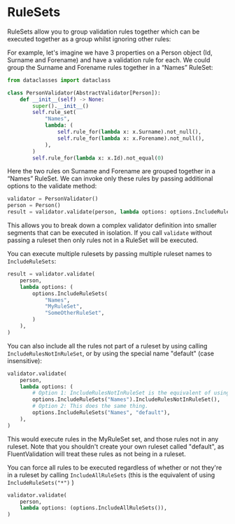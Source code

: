 # RuleSets

RuleSets allow you to group validation rules together which can be executed together as a group whilst ignoring other rules:

For example, let's imagine we have 3 properties on a Person object (Id, Surname and Forename) and have a validation rule for each. We could group the Surname and Forename rules together in a “Names” RuleSet:

```python
from dataclasses import dataclass

class PersonValidator(AbstractValidator[Person]):
    def __init__(self) -> None:
        super().__init__()
        self.rule_set(
            "Names",
            lambda: (
                self.rule_for(lambda x: x.Surname).not_null(),
                self.rule_for(lambda x: x.Forename).not_null(),
            ),
        )
        self.rule_for(lambda x: x.Id).not_equal(0)
```

Here the two rules on Surname and Forename are grouped together in a “Names” RuleSet. We can invoke only these rules by passing additional options to the validate method:

```python
validator = PersonValidator()
person = Person()
result = validator.validate(person, lambda options: options.IncludeRuleSets("Names"))
```

This allows you to break down a complex validator definition into smaller segments that can be executed in isolation. If you call `validate` without passing a ruleset then only rules not in a RuleSet will be executed.

You can execute multiple rulesets by passing multiple ruleset names to `IncludeRuleSets`:

```python
result = validator.validate(
    person,
    lambda options: (
        options.IncludeRuleSets(
            "Names",
            "MyRuleSet",
            "SomeOtherRuleSet",
        )
    ),
)
```

You can also include all the rules not part of a ruleset by using calling `IncludeRulesNotInRuleSet`, or by using the special name "default" (case insensitive):

```python
validator.validate(
    person,
    lambda options: (
        # Option 1: IncludeRulesNotInRuleSet is the equivalent of using the special ruleset name "default"
        options.IncludeRuleSets("Names").IncludeRulesNotInRuleSet(),
        # Option 2: This does the same thing.
        options.IncludeRuleSets("Names", "default"),
    ),
)
```

This would execute rules in the MyRuleSet set, and those rules not in any ruleset. Note that you shouldn't create your own ruleset called "default", as FluentValidation will treat these rules as not being in a ruleset.

You can force all rules to be executed regardless of whether or not they're in a ruleset by calling `IncludeAllRuleSets` (this is the equivalent of using `IncludeRuleSets("*")` )

```python
validator.validate(
    person,
    lambda options: (options.IncludeAllRuleSets()),
)
```
<!-- 
## RuleSets in FluentValidation 9.0 (or older)

```eval_rst
.. warning::
  The syntax in this section is deprecated and will be removed in FluentValidation 10.
```

Invoking RuleSets in FluentValidation 9.0 and older requires the use of a slightly different syntax, by passing the ruleset names to a named `ruleSet` parameter:

```python
validator = PersonValidator()
person = Person()
result = validator.validate(person, ruleSet: "Names")
```

This is the equivalent of the first example above which executes a single ruleset.

You can execute multiple rulesets by using a comma-separated list of strings:

```python
validator.validate(person, ruleSet: "Names,MyRuleSet,SomeOtherRuleSet")
```

You can also include all the rules not part of a ruleset by using the special name "default" (case insensitive):

```python
validator.validate(person, ruleSet: "default,MyRuleSet")
```

This would execute rules in the MyRuleSet set, and those rules not in any ruleset. Note that you shouldn't create your own ruleset called "default", as FluentValidation will treat these rules as not being in a ruleset.

You can force all rules to be executed regardless of whether or not they're in a ruleset by specifying a ruleset of "*":

```python
validator.validate(person, ruleSet: "*")
``` -->
